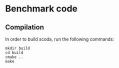 # Benchmark code
## Compilation

In order to build scoda, run the following commands:

    mkdir build
    cd build
    cmake ..
    make

